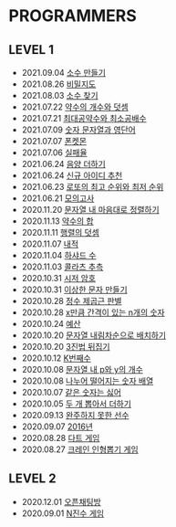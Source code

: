 # PROGRAMMERS

## LEVEL 1
- 2021.09.04 [소수 만들기](https://ziho-world.tistory.com/46)
- 2021.08.26 [비밀지도](https://ziho-world.tistory.com/45)
- 2021.08.03 [소수 찾기](https://ziho-world.tistory.com/44)
- 2021.07.22 [약수의 개수와 덧셈](https://ziho-world.tistory.com/43)
- 2021.07.21 [최대공약수와 최소공배수](https://ziho-world.tistory.com/42)
- 2021.07.09 [숫자 문자열과 영단어](https://ziho-world.tistory.com/41)
- 2021.07.07 [폰켓몬](https://ziho-world.tistory.com/40)
- 2021.07.06 [실패율](https://ziho-world.tistory.com/39)
- 2021.06.24 [음양 더하기](https://ziho-world.tistory.com/38)
- 2021.06.24 [신규 아이디 추천](https://ziho-world.tistory.com/37)
- 2021.06.23 [로또의 최고 순위와 최저 순위](https://ziho-world.tistory.com/36)
- 2021.06.21 [모의고사](https://ziho-world.tistory.com/35)
- 2020.11.20 [문자열 내 마음대로 정렬하기](https://ziho-world.tistory.com/25)
- 2020.11.13 [약수의 합](https://ziho-world.tistory.com/24)
- 2020.11.11 [행렬의 덧셈](https://ziho-world.tistory.com/23)
- 2020.11.07 [내적](https://ziho-world.tistory.com/22)
- 2020.11.04 [하샤드 수](https://ziho-world.tistory.com/21)
- 2020.11.03 [콜라츠 추측](https://ziho-world.tistory.com/20)
- 2020.10.31 [시저 암호](https://ziho-world.tistory.com/19)
- 2020.10.31 [이상한 문자 만들기](https://ziho-world.tistory.com/18)
- 2020.10.28 [정수 제곱근 판별](https://ziho-world.tistory.com/17)
- 2020.10.28 [x만큼 간격이 있는 n개의 숫자](https://ziho-world.tistory.com/16)
- 2020.10.24 [예산](https://ziho-world.tistory.com/15)
- 2020.10.20 [문자열 내림차순으로 배치하기](https://ziho-world.tistory.com/14)
- 2020.10.20 [3진법 뒤집기](https://ziho-world.tistory.com/13)
- 2020.10.12 [K번째수](https://ziho-world.tistory.com/12)
- 2020.10.08 [문자열 내 p와 y의 개수](https://ziho-world.tistory.com/11)
- 2020.10.08 [나누어 떨어지는 숫자 배열](https://ziho-world.tistory.com/10)
- 2020.10.07 [같은 숫자는 싫어](https://ziho-world.tistory.com/9)
- 2020.10.05 [두 개 뽑아서 더하기](https://ziho-world.tistory.com/8)
- 2020.09.13 [완주하지 못한 선수](https://ziho-world.tistory.com/7)
- 2020.09.07 [2016년](https://ziho-world.tistory.com/6)
- 2020.08.28 [다트 게임](https://ziho-world.tistory.com/3)
- 2020.08.27 [크레인 인형뽑기 게임](https://ziho-world.tistory.com/2)

## LEVEL 2
- 2020.12.01 [오픈채팅방](https://ziho-world.tistory.com/26)
- 2020.09.01 [N진수 게임](https://ziho-world.tistory.com/5) 
